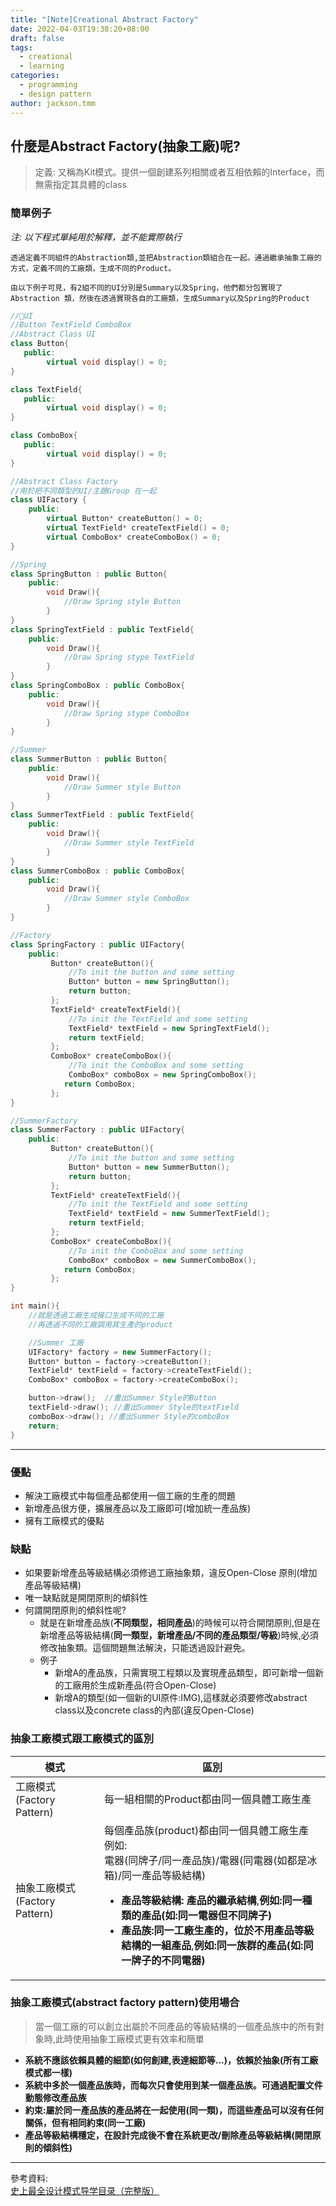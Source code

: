 ```yaml
---
title: "[Note]Creational Abstract Factory"
date: 2022-04-03T19:38:20+08:00
draft: false
tags:
  - creational
  - learning
categories:
  - programming
  - design pattern
author: jackson.tmm
---
```


## 什麼是Abstract Factory(抽象工廠)呢?
> 定義: 又稱為Kit模式。提供一個創建系列相關或者互相依賴的Interface，而無需指定其具體的class

### 簡單例子
*注: 以下程式單純用於解釋，並不能實際執行*  
```
透過定義不同組件的Abstraction類,並把Abstraction類組合在一起。通過繼承抽象工廠的方式，定義不同的工廠類，生成不同的Product。

由以下例子可見，有2組不同的UI分別是Summary以及Spring，他們都分包實現了Abstraction 類，然後在透過實現各自的工廠類，生成Summary以及Spring的Product
```

```c++
//🌰UI
//Button TextField ComboBox
//Abstract Class UI
class Button{
   public:
    	virtual void display() = 0;
}

class TextField{
   public:
    	virtual void display() = 0;
}

class ComboBox{
   public:
    	virtual void display() = 0;
}

//Abstract Class Factory
//用於把不同類型的UI/主題Group 在一起
class UIFactory {
    public:
    	virtual Button* createButton() = 0;
    	virtual TextField* createTextField() = 0;
    	virtual ComboBox* createComboBox() = 0;
}
```
```c++
//Spring
class SpringButton : public Button{
    public:
    	void Draw(){
            //Draw Spring style Button
        }
}
class SpringTextField : public TextField{
    public:
    	void Draw(){
            //Draw Spring stype TextField
        }
}
class SpringComboBox : public ComboBox{
    public:
    	void Draw(){
            //Draw Spring stype ComboBox
        }
}
```
```c++
//Summer
class SummerButton : public Button{
    public:
    	void Draw(){
            //Draw Summer style Button
        }
}
class SummerTextField : public TextField{
    public:
    	void Draw(){
            //Draw Summer style TextField
        }
}
class SummerComboBox : public ComboBox{
    public:
    	void Draw(){
            //Draw Summer style ComboBox
        }
}
```
```c++
//Factory
class SpringFactory : public UIFactory{
    public:
    	 Button* createButton(){
             //To init the button and some setting
             Button* button = new SpringButton();
             return button;
         };
    	 TextField* createTextField(){
             //To init the TextField and some setting
             TextField* textField = new SpringTextField();
             return textField;
         };
    	 ComboBox* createComboBox(){
             //To init the ComboBox and some setting
             ComboBox* comboBox = new SpringComboBox();
			return ComboBox;
         };
}

//SummerFactory
class SummerFactory : public UIFactory{
    public:
       	 Button* createButton(){
             //To init the button and some setting
             Button* button = new SummerButton();
             return button;
         };
    	 TextField* createTextField(){
             //To init the TextField and some setting
             TextField* textField = new SummerTextField();
             return textField;
         };
    	 ComboBox* createComboBox(){
             //To init the ComboBox and some setting
             ComboBox* comboBox = new SummerComboBox();
			return ComboBox;
         };
}
```

```c++
int main(){
    //就是透過工廠生成接口生成不同的工廠 
    //再透過不同的工廠調用其生產的product

    //Summer 工廠
	UIFactory* factory = new SummerFactory();
    Button* button = factory->createButton();
    TextField* textField = factory->createTextField();
    ComboBox* comboBox = factory->createComboBox();

    button->draw();  //畫出Summer Style的Button
    textField->draw(); //畫出Summer Style的textField
    comboBox->draw(); //畫出Summer Style的comboBox
    return;
}
```
---
### 優點
* 解決工廠模式中每個產品都使用一個工廠的生產的問題
* 新增產品很方便，擴展產品以及工廠即可(增加統一產品族)
* 擁有工廠模式的優點
### 缺點
* 如果要新增產品等級結構必須修過工廠抽象類，違反Open-Close 原則(增加產品等級結構)
* 唯一缺點就是開閉原則的傾斜性
* 何謂開閉原則的傾斜性呢?
  * 就是在新增產品族(**不同類型，相同產品**)的時候可以符合開閉原則,但是在新增產品等級結構(**同一類型，新增產品/不同的產品類型/等級**)時候,必須修改抽象類。這個問題無法解決，只能透過設計避免。
  * 例子
    * 新增A的產品族，只需實現工程類以及實現產品類型，即可新增一個新的工廠用於生成新產品(符合Open-Close)
    * 新增A的類型(如一個新的UI原件:IMG),這樣就必須要修改abstract class以及concrete class的內部(違反Open-Close)

### 抽象工廠模式跟工廠模式的區別
|模式|區別|
|----|---|
|工廠模式(Factory Pattern)|每一組相關的Product都由同一個具體工廠生產|
|抽象工廠模式(Factory Pattern)|每個產品族(product)都由同一個具體工廠生產 <br />例如:<br />電器(同牌子/同一產品族)/電器(同電器(如都是冰箱)/同一產品等級結構)<br /><ul><li>**產品等級結構: 產品的繼承結構**,**例如:同一種類的產品(如:同一電器但不同牌子)**</li><li>**產品族:同一工廠生產的，位於不用產品等級結構的一組產品**,**例如:同一族群的產品(如:同一牌子的不同電器)**</li></ul>|


### 抽象工廠模式(abstract factory pattern)使用場合

>   當一個工廠的可以創立出屬於不同產品的等級結構的一個產品族中的所有對象時,此時使用抽象工廠模式更有效率和簡單

*   **系統不應該依賴具體的細節(如何創建,表達細節等...)，依賴於抽象(所有工廠模式都一樣)**
*   **系統中多於一個產品族時，而每次只會使用到某一個產品族。可通過配置文件動態修改產品族**
*   **約束:屬於同一產品族的產品將在一起使用(同一類)，而這些產品可以沒有任何關係，但有相同約束(同一工廠)**
*   **產品等級結構穩定，在設計完成後不會在系統更改/刪除產品等級結構(開閉原則的傾斜性)**



---
參考資料:  
[史上最全设计模式导学目录（完整版）](https://blog.csdn.net/LoveLion/article/details/17517213)